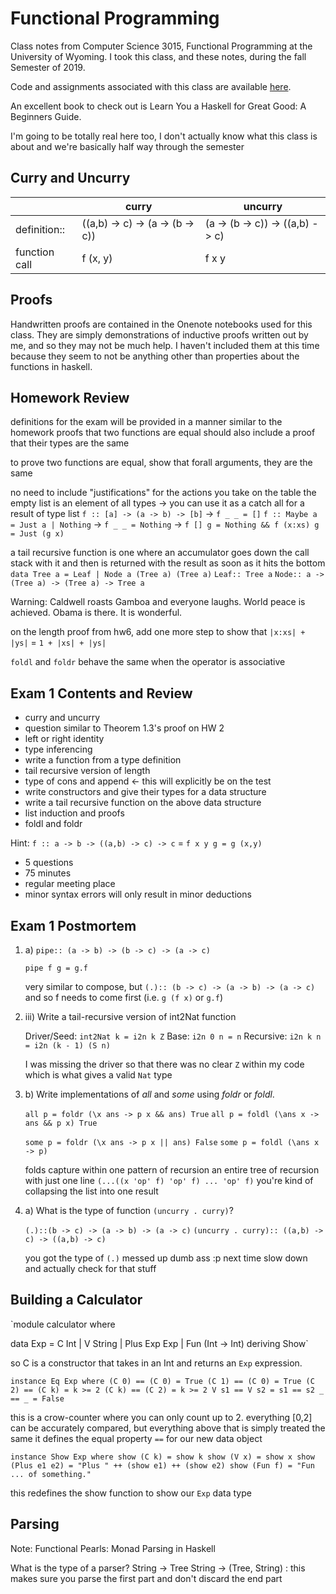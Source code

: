 Functional Programming
=====

Class notes from Computer Science 3015, Functional Programming at the University of Wyoming. I took this class, and these notes, during the fall Semester of 2019.

Code and assignments associated with this class are available [here](https://github.com/andey-robins/school/tree/master/cosc3015/homework).

An excellent book to check out is Learn You a Haskell for Great Good: A Beginners Guide.

I'm going to be totally real here too, I don't actually know what this class is about and we're basically half way through the semester

Curry and Uncurry
-----
||curry|uncurry|
|---|---|---|
|definition::|((a,b) -> c) -> (a -> (b -> c))|(a -> (b -> c)) -> ((a,b) -> c)|
|function call|f (x, y)|f x y|

Proofs
-----
Handwritten proofs are contained in the Onenote notebooks used for this class. They are simply demonstrations of inductive proofs written out by me, and so they may not be much help. I haven't included them at this time because they seem to not be anything other than properties about the functions in haskell.

Homework Review
-----
definitions for the exam will be provided in a manner similar to the homework
proofs that two functions are equal should also include a proof that their types are the same

to prove two functions are equal, show that forall arguments, they are the same

no need to include "justifications" for the actions you take on the table
the empty list is an element of all types -> you can use it as a catch all for a result of type list
`f :: [a] -> (a -> b) -> [b]` -> `f _ _ = []`
`f :: Maybe a = Just a | Nothing` -> `f _ _ = Nothing` -> `f [] g = Nothing && f (x:xs) g = Just (g x)`

a tail recursive function is one where an accumulator goes down the call stack with it and then is returned with the result as soon as it hits the bottom
`data Tree a = Leaf | Node a (Tree a) (Tree a)`
`Leaf:: Tree a`
`Node:: a -> (Tree a) -> (Tree a) -> Tree a`

Warning: Caldwell roasts Gamboa and everyone laughs. World peace is achieved. Obama is there. It is wonderful.

on the length proof from hw6, add one more step to show that `|x:xs| + |ys|` = `1 + |xs| + |ys|`

`foldl` and `foldr` behave the same when the operator is associative

Exam 1 Contents and Review
-----
 * curry and uncurry
 * question similar to Theorem 1.3's proof on HW 2
 * left or right identity
 * type inferencing
 * write a function from a type definition
 * tail recursive version of length
 * type of cons and append <- this will explicitly be on the test
 * write constructors and give their types for a data structure
 * write a tail recursive function on the above data structure
 * list induction and proofs
 * foldl and foldr

Hint: `f :: a -> b -> ((a,b) -> c) -> c` = `f x y g = g (x,y)`

- 5 questions
- 75 minutes
- regular meeting place
- minor syntax errors will only result in minor deductions

Exam 1 Postmortem
-----
1. a) `pipe:: (a -> b) -> (b -> c) -> (a -> c)`

    `pipe f g = g.f`

    very similar to compose, but `(.):: (b -> c) -> (a -> b) -> (a -> c)` and so f needs to come first (i.e. `g (f x)` or `g.f`)

2. iii) Write a tail-recursive version of int2Nat function

    Driver/Seed: `int2Nat k = i2n k Z`
    Base: `i2n 0 n = n`
    Recursive: `i2n k n = i2n (k - 1) (S n)`

    I was missing the driver so that there was no clear `Z` within my code which is what gives a valid `Nat` type

4. b) Write implementations of *all* and *some* using *foldr* or *foldl*.

    `all p = foldr (\x ans -> p x && ans) True`
    `all p = foldl (\ans x -> ans && p x) True`

    `some p = foldr (\x ans -> p x || ans) False`
    `some p = foldl (\ans x -> p)`

    folds capture within one pattern of recursion an entire tree of recursion with just one line
        `(...((x 'op' f) 'op' f) ... 'op' f)`
    you're kind of collapsing the list into one result

5. a) What is the type of function `(uncurry . curry)`?

    `(.)::(b -> c) -> (a -> b) -> (a -> c)`
    `(uncurry . curry):: ((a,b) -> c) -> ((a,b) -> c)`

    you got the type of `(.)` messed up dumb ass :p next time slow down and actually check for that stuff

Building a Calculator
-----
`module calculator where

data Exp = C Int | V String | Plus Exp Exp | Fun (Int -> Int)    deriving Show`

so C is a constructor that takes in an Int and returns an `Exp` expression.

`instance Eq Exp where
    (C 0) == (C 0) = True
    (C 1) == (C 0) = True
    (C 2) == (C k) = k >= 2
    (C k) == (C 2) = k >= 2
    V s1 == V s2 = s1 == s2
    _ == _ = False`

this is a crow-counter where you can only count up to 2. everything [0,2] can be accurately compared, but everything above that is simply treated the same
it defines the equal property `==` for our new data object

`instance Show Exp where
    show (C k) = show k
    show (V x) = show x
    show (Plus e1 e2) = "Plus " ++ (show e1) ++ (show e2)
    show (Fun f) = "Fun ... of something."`

this redefines the show function to show our `Exp` data type

Parsing
-----
Note: Functional Pearls: Monad Parsing in Haskell

What is the type of a parser?
String -> Tree
String -> (Tree, String) : this makes sure you parse the first part and don't discard the end part
